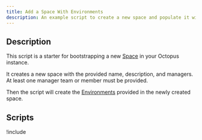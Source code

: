 ```yaml
---
title: Add a Space With Environments
description: An example script to create a new space and populate it with some default environments.
---
```


## Description

This script is a starter for bootstrapping a new [Space](/docs/administration/spaces/index.md) in your Octopus instance.

It creates a new space with the provided name, description, and managers. At least one manager team or member must be provided.

Then the script will create the [Environments](/docs/infrastructure/environments/index.md) provided in the newly created space.

## Scripts

!include <add-a-space-with-environments-scripts>
